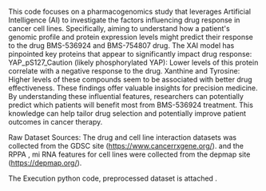 This code focuses on a pharmacogenomics study that leverages Artificial Intelligence (AI) to investigate the factors influencing drug response in cancer cell lines. Specifically, aiming to understand how a patient's genomic profile and protein expression levels might predict their response to the drug BMS-536924 and BMS-754807 drug.
The XAI model has pinpointed key proteins that appear to significantly impact drug response:
YAP_pS127_Caution (likely phosphorylated YAP): Lower levels of this protein correlate with a negative response to the drug.
Xanthine and Tyrosine: Higher levels of these compounds seem to be associated with better drug effectiveness.
These findings offer valuable insights for precision medicine. By understanding these influential features, researchers can potentially predict which patients will benefit most from BMS-536924 treatment.  This knowledge can help tailor drug selection and potentially improve patient outcomes in cancer therapy.

Raw Dataset Sources: 
The drug and cell line interaction datasets was collected from the GDSC site (https://www.cancerrxgene.org/). 
and the RPPA , mi RNA features for cell lines were collected from the depmap site (https://depmap.org/).

The Execution python code, preprocessed dataset is attached .
